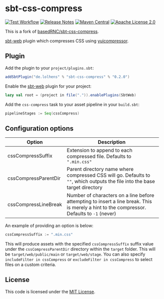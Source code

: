 # sbt-css-compress
[![Test Workflow](https://github.com/LolHens/sbt-css-compress/workflows/test/badge.svg)](https://github.com/LolHens/sbt-css-compress/actions?query=workflow%3Atest)
[![Release Notes](https://img.shields.io/github/release/LolHens/sbt-css-compress.svg?maxAge=3600)](https://github.com/LolHens/sbt-css-compress/releases/latest)
[![Maven Central](https://maven-badges.herokuapp.com/maven-central/de.lolhens/sbt-css-compress/badge.svg)](https://search.maven.org/artifact/de.lolhens/sbt-css-compress)
[![Apache License 2.0](https://img.shields.io/github/license/LolHens/sbt-css-compress.svg?maxAge=3600)](https://opensource.org/licenses/MIT)

This is a fork of [basedRNC/sbt-css-compress].

[sbt-web] plugin which compresses CSS using [yuicompressor].

## Plugin
Add the plugin to your `project/plugins.sbt`:
```scala
addSbtPlugin("de.lolhens" % "sbt-css-compress" % "0.2.0")
```

Enable the [sbt-web] plugin for your project:
```scala
lazy val root = (project in file(".")).enablePlugins(SbtWeb)
```

Add the `css-compress` task to your asset pipeline in your `build.sbt`:
```scala
pipelineStages := Seq(cssCompress)
```

## Configuration options
Option                | Description
----------------------|------------
cssCompressSuffix     | Extension to append to each compressed file. Defaults to `".min.css"`
cssCompressParentDir  | Parent directory name where compressed CSS will go. Defaults to `""`, which outputs the file into the base target directory
cssCompressLineBreak  | Number of characters on a line before attempting to insert a line break. This is merely a hint to the compressor. Defaults to `-1` (never)

An example of providing an option is below:

```scala
cssCompressSuffix := ".min.css"
```

This will produce assets with the specified `cssCompressSuffix` suffix value under the `cssCompressParentDir`
directory within the `target` folder. This will be `target/web/public/main` or `target/web/stage`. You can also specify
`includeFilter in cssCompress` or `excludeFilter in cssCompress` to select files on a custom criteria.

## License
This code is licensed under the [MIT License].

[basedRNC/sbt-css-compress]:https://github.com/basedRNC/sbt-css-compress
[sbt-web]:https://github.com/sbt/sbt-web
[yuicompressor]:http://yui.github.io/yuicompressor/
[MIT License]:http://opensource.org/licenses/MIT
